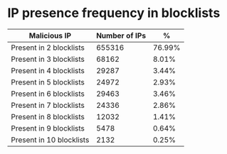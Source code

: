 # IP presence frequency in blocklists
| Malicious IP | Number of IPs | % |
|----|----|----|
| Present in 2 blocklists | 655316 | 76.99% |
| Present in 3 blocklists | 68162 | 8.01% |
| Present in 4 blocklists | 29287 | 3.44% |
| Present in 5 blocklists | 24972 | 2.93% |
| Present in 6 blocklists | 29463 | 3.46% |
| Present in 7 blocklists | 24336 | 2.86% |
| Present in 8 blocklists | 12032 | 1.41% |
| Present in 9 blocklists | 5478 | 0.64% |
| Present in 10 blocklists | 2132 | 0.25% |
